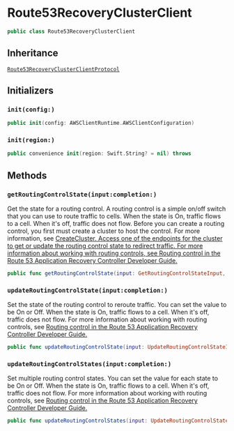 # Route53RecoveryClusterClient

``` swift
public class Route53RecoveryClusterClient 
```

## Inheritance

[`Route53RecoveryClusterClientProtocol`](/aws-sdk-swift/reference/0.x/AWSRoute53RecoveryCluster/Route53RecoveryClusterClientProtocol)

## Initializers

### `init(config:)`

``` swift
public init(config: AWSClientRuntime.AWSClientConfiguration) 
```

### `init(region:)`

``` swift
public convenience init(region: Swift.String? = nil) throws 
```

## Methods

### `getRoutingControlState(input:completion:)`

Get the state for a routing control. A routing control is a simple on/off switch
that you can use to route traffic to cells. When the state is On, traffic flows to a cell. When it's off, traffic does not flow.
Before you can create a routing control, you first must create a cluster to host the control.
For more information, see
<a href="https:​//docs.aws.amazon.com/recovery-cluster/latest/api/cluster.html">CreateCluster.
Access one of the endpoints for the cluster to get or update the routing control state to
redirect traffic.
For more information about working with routing controls, see
<a href="https:​//docs.aws.amazon.com/r53recovery/latest/dg/routing-control.html">Routing control
in the Route 53 Application Recovery Controller Developer Guide.

``` swift
public func getRoutingControlState(input: GetRoutingControlStateInput, completion: @escaping (ClientRuntime.SdkResult<GetRoutingControlStateOutputResponse, GetRoutingControlStateOutputError>) -> Void)
```

### `updateRoutingControlState(input:completion:)`

Set the state of the routing control to reroute traffic. You can set the value to be On or Off.
When the state is On, traffic flows to a cell. When it's off, traffic does not flow.
For more information about working with routing controls, see
<a href="https:​//docs.aws.amazon.com/r53recovery/latest/dg/routing-control.html">Routing control
in the Route 53 Application Recovery Controller Developer Guide.

``` swift
public func updateRoutingControlState(input: UpdateRoutingControlStateInput, completion: @escaping (ClientRuntime.SdkResult<UpdateRoutingControlStateOutputResponse, UpdateRoutingControlStateOutputError>) -> Void)
```

### `updateRoutingControlStates(input:completion:)`

Set multiple routing control states. You can set the value for each state to be On or Off.
When the state is On, traffic flows to a cell. When it's off, traffic does not flow.
For more information about working with routing controls, see
<a href="https:​//docs.aws.amazon.com/r53recovery/latest/dg/routing-control.html">Routing control
in the Route 53 Application Recovery Controller Developer Guide.

``` swift
public func updateRoutingControlStates(input: UpdateRoutingControlStatesInput, completion: @escaping (ClientRuntime.SdkResult<UpdateRoutingControlStatesOutputResponse, UpdateRoutingControlStatesOutputError>) -> Void)
```
